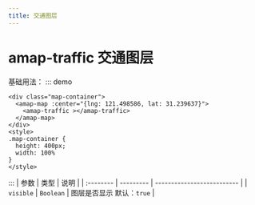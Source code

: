 ```yaml
---
title: 交通图层
---
```

# amap-traffic   交通图层
基础用法：
::: demo
```vue
<div class="map-container">
  <amap-map :center="{lng: 121.498586, lat: 31.239637}">
    <amap-traffic ></amap-traffic>
  </amap-map>
</div>
<style>
.map-container {
  height: 400px;
  width: 100%
}
</style>
```
:::
| 参数      | 类型      | 说明                       |
| :-------- | --------- | -------------------------- |
| `visible` | `Boolean` | 图层是否显示  默认：`true` |
